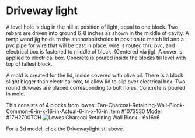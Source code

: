 # Driveway light 

A level hole is dug in the hill at position of light, equal to one block. Two rebars are driven into ground 6-8 inches as shown in the middle of cavity.
A temp wood jig holds to the anchorboltsholds in position to match lid and a pvc pipe for wire that will be cast in place.
wire is routed thru pvc, and electrical box is fastened to middle of block. (Centered via jig).
A cover is applied to electrical box.
Concrete is poured inside the blocks till level with top of tallest block.

A mold is created for the lid, inside covered with olive oil. There is a block slight bigger than electrical box, to allow lid to slip over electrical box.
Two round dowwes are placed corresponding to bolt holes.
Concrete is poured in mold. 

This consists of 4 blocks from lowes:
    Tan-Charcoal-Retaining-Wall-Block-Common-6-in-x-16-in-Actual-6-in-x-16-in
    Item #1073530 Model #17H2700TCH
    ![Lowes Charcoal Retaining Wall Block - 6x16x6](https://mobileimages.lowes.com/productimages/89624595-792c-48f4-a415-f4d272215fa6/44003356.jpg?size=pdhism)

For a 3d model, click the Drivewaylight.stl above.



